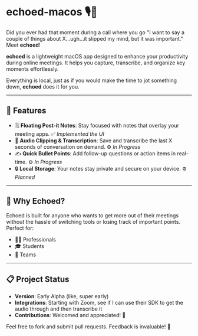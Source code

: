 # echoed-macos 🎙️📝

Did you ever had that moment during a call where you go "I want to say a couple of things about X...ugh...it slipped my mind, but it was important." Meet **echoed**!

**echoed** is a lightweight macOS app designed to enhance your productivity during online meetings. It helps you capture, transcribe, and organize key moments effortlessly.

Everything is local, just as if you would make the time to jot something down, **echoed** does it for you.


---

## 🚀 Features
- 🗒️ **Floating Post-it Notes**: Stay focused with notes that overlay your meeting apps. ✅ *Implemented the UI*
- 🔄 **Audio Clipping & Transcription**: Save and transcribe the last X seconds of conversation on demand. ⚙️ *In Progress*
- ✍️ **Quick Bullet Points**: Add follow-up questions or action items in real-time. ⚙️ *In Progress*
- 🔒 **Local Storage**: Your notes stay private and secure on your device. ⚙️ *Planned*

---

## 🌟 Why Echoed?
Echoed is built for anyone who wants to get more out of their meetings without the hassle of switching tools or losing track of important points. Perfect for:
- 👩‍💻 Professionals
- 🎓 Students
- 👥 Teams

---

## 📋 Project Status
- **Version**: Early Alpha (like, super early)
- **Integrations**: Starting with Zoom, see if I can use their SDK to get the audio through and then transcribe it
- **Contributions**: Welcomed and appreciated! 🙌

Feel free to fork and submit pull requests. Feedback is invaluable! 💬
